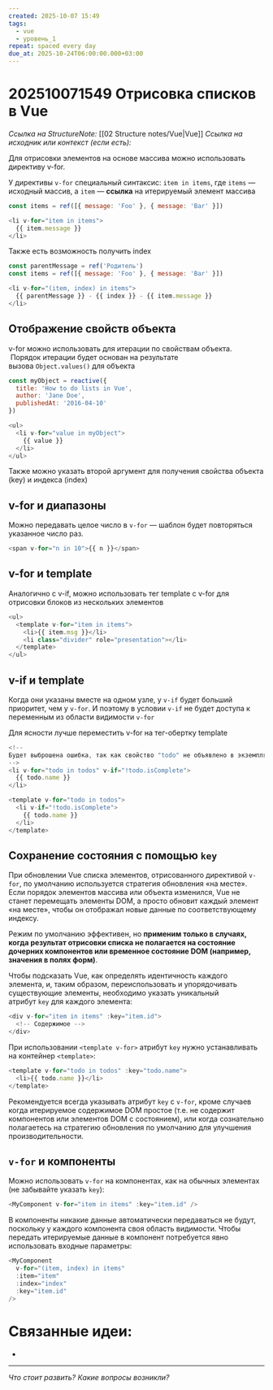 ```yaml
---
created: 2025-10-07 15:49
tags:
  - vue
  - уровень_1
repeat: spaced every day
due_at: 2025-10-24T06:00:00.000+03:00
---
```

# 202510071549 Отрисовка списков в Vue

*Ссылка на StructureNote:* [[02 Structure notes/Vue|Vue]]
*Ссылка на исходник или контекст (если есть):*

Для отрисовки элементов на основе массива можно использовать директиву v-for.

У директивы `v-for` специальный синтаксис: `item in items`, где `items` — исходный массив, а `item` — **ссылка** на итерируемый элемент массива

```js
const items = ref([{ message: 'Foo' }, { message: 'Bar' }])

<li v-for="item in items">
  {{ item.message }}
</li>
```

Также есть возможность получить index

```js
const parentMessage = ref('Родитель')
const items = ref([{ message: 'Foo' }, { message: 'Bar' }])

<li v-for="(item, index) in items">
  {{ parentMessage }} - {{ index }} - {{ item.message }}
</li>
```

## Отображение свойств объекта

v-for можно использовать для итерации по свойствам объекта.  Порядок итерации будет основан на результате вызова `Object.values()` для объекта

```js
const myObject = reactive({
  title: 'How to do lists in Vue',
  author: 'Jane Doe',
  publishedAt: '2016-04-10'
})
```

```js
<ul>
  <li v-for="value in myObject">
    {{ value }}
  </li>
</ul>
```

Также можно указать второй аргумент для получения свойства объекта (key) и индекса (index)

## v-for и диапазоны

Можно передавать целое число в `v-for` — шаблон будет повторяться указанное число раз.

```js
<span v-for="n in 10">{{ n }}</span>
```

## v-for и template

Аналогично с v-if, можно использовать тег template с v-for для отрисовки блоков из нескольких элементов

```js
<ul>
  <template v-for="item in items">
    <li>{{ item.msg }}</li>
    <li class="divider" role="presentation"></li>
  </template>
</ul>
```

## v-if и template

Когда они указаны вместе на одном узле, у `v-if` будет больший приоритет, чем у `v-for`. И поэтому в условии `v-if` не будет доступа к переменным из области видимости `v-for`

Для ясности лучше переместить v-for на тег-обертку template

```js
<!--
Будет выброшена ошибка, так как свойство "todo" не объявлено в экземпляре.
-->
<li v-for="todo in todos" v-if="!todo.isComplete">
  {{ todo.name }}
</li>

<template v-for="todo in todos">
  <li v-if="!todo.isComplete">
    {{ todo.name }}
  </li>
</template>
```

## Сохранение состояния с помощью `key`

При обновлении Vue списка элементов, отрисованного директивой `v-for`, по умолчанию используется стратегия обновления «на месте». Если порядок элементов массива или объекта изменился, Vue не станет перемещать элементы DOM, а просто обновит каждый элемент «на месте», чтобы он отображал новые данные по соответствующему индексу.

Режим по умолчанию эффективен, но **применим только в случаях, когда результат отрисовки списка не полагается на состояние дочерних компонентов или временное состояние DOM (например, значения в полях форм)**.

Чтобы подсказать Vue, как определять идентичность каждого элемента, и, таким образом, переиспользовать и упорядочивать существующие элементы, необходимо указать уникальный атрибут `key` для каждого элемента:

```js
<div v-for="item in items" :key="item.id">
  <!-- Содержимое -->
</div>
```

При использовании `<template v-for>` атрибут `key` нужно устанавливать на контейнер `<template>`:

```js
<template v-for="todo in todos" :key="todo.name">
  <li>{{ todo.name }}</li>
</template>
```

Рекомендуется всегда указывать атрибут `key` с `v-for`, кроме случаев когда итерируемое содержимое DOM простое (т.е. не содержит компонентов или элементов DOM с состоянием), или когда сознательно полагаетесь на стратегию обновления по умолчанию для улучшения производительности.

## `v-for` и компоненты

Можно использовать `v-for` на компонентах, как на обычных элементах (не забывайте указать `key`):

```js
<MyComponent v-for="item in items" :key="item.id" />
```

В компоненты никакие данные автоматически передаваться не будут, поскольку у каждого компонента своя область видимости. Чтобы передать итерируемые данные в компонент потребуется явно использовать входные параметры:

```js
<MyComponent
  v-for="(item, index) in items"
  :item="item"
  :index="index"
  :key="item.id"
/>
```

# Связанные идеи:

* 

---

*Что стоит развить? Какие вопросы возникли?*
